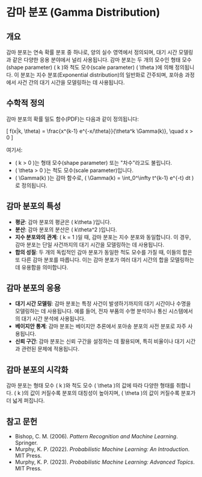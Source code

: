 # 감마 분포 (Gamma Distribution)

## 개요
감마 분포는 연속 확률 분포 중 하나로, 양의 실수 영역에서 정의되며, 대기 시간 모델링과 같은 다양한 응용 분야에서 널리 사용됩니다. 감마 분포는 두 개의 모수인 형태 모수(shape parameter) \( k \)와 척도 모수(scale parameter) \( \theta \)에 의해 정의됩니다. 이 분포는 지수 분포(Exponential distribution)의 일반화로 간주되며, 포아송 과정에서 사건 간의 대기 시간을 모델링하는 데 사용됩니다.

## 수학적 정의
감마 분포의 확률 밀도 함수(PDF)는 다음과 같이 정의됩니다:

\[
f(x|k, \theta) = \frac{x^{k-1} e^{-x/\theta}}{\theta^k \Gamma(k)}, \quad x > 0
\]

여기서:
- \( k > 0 \)는 형태 모수(shape parameter) 또는 "차수"라고도 불립니다.
- \( \theta > 0 \)는 척도 모수(scale parameter)입니다.
- \( \Gamma(k) \)는 감마 함수로, \( \Gamma(k) = \int_0^\infty t^{k-1} e^{-t} dt \)로 정의됩니다.

## 감마 분포의 특성
- **평균**: 감마 분포의 평균은 \( k\theta \)입니다.
- **분산**: 감마 분포의 분산은 \( k\theta^2 \)입니다.
- **지수 분포와의 관계**: \( k = 1 \)일 때, 감마 분포는 지수 분포와 동일합니다. 이 경우, 감마 분포는 단일 사건까지의 대기 시간을 모델링하는 데 사용됩니다.
- **합의 성질**: 두 개의 독립적인 감마 분포가 동일한 척도 모수를 가질 때, 이들의 합은 또 다른 감마 분포를 따릅니다. 이는 감마 분포가 여러 대기 시간의 합을 모델링하는 데 유용함을 의미합니다.

## 감마 분포의 응용
- **대기 시간 모델링**: 감마 분포는 특정 사건이 발생하기까지의 대기 시간이나 수명을 모델링하는 데 사용됩니다. 예를 들어, 전자 부품의 수명 분석이나 통신 시스템에서의 대기 시간 분석에 사용됩니다.
- **베이지안 통계**: 감마 분포는 베이지안 추론에서 포아송 분포의 사전 분포로 자주 사용됩니다.
- **신뢰 구간**: 감마 분포는 신뢰 구간을 설정하는 데 활용되며, 특히 비율이나 대기 시간과 관련된 문제에 적용됩니다.

## 감마 분포의 시각화
감마 분포는 형태 모수 \( k \)와 척도 모수 \( \theta \)의 값에 따라 다양한 형태를 취합니다. \( k \)의 값이 커질수록 분포의 대칭성이 높아지며, \( \theta \)의 값이 커질수록 분포가 더 넓게 퍼집니다.

## 참고 문헌
- Bishop, C. M. (2006). *Pattern Recognition and Machine Learning*. Springer.
- Murphy, K. P. (2022). *Probabilistic Machine Learning: An Introduction*. MIT Press.
- Murphy, K. P. (2023). *Probabilistic Machine Learning: Advanced Topics*. MIT Press.
